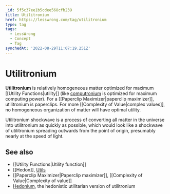 ```yaml
---
_id: 5f5c37ee1b5cdee568cfb239
title: Utilitronium
href: https://lesswrong.com/tag/utilitronium
type: tag
tags:
  - LessWrong
  - Concept
  - Tag
synchedAt: '2022-08-29T11:07:19.251Z'
---
```

# Utilitronium

**Utilitronium** is relatively homogeneous matter optimized for maximum [[Utility Functions|utility]] (like [computronium](https://en.wikipedia.org/wiki/Computronium) is optimized for maximum computing power). For a [[Paperclip Maximizer|paperclip maximizer]], utilitronium is paperclips. For more [[Complexity of Value|complex values]], no homogeneous organization of matter will have optimal utility.

Utilitronium shockwave is a process of converting all matter in the universe into utilitronium as quickly as possible, which would look like a shockwave of utilitronium spreading outwards from the point of origin, presumably nearly at the speed of light.

## See also

*   [[Utility Functions|Utility function]]
*   [[Hedon]], [Utils](https://wiki.lesswrong.com/wiki/Utils)
*   [[Paperclip Maximizer|Paperclip maximizer]], [[Complexity of Value|Complexity of value]]
*   [Hedonium](https://wiki.lesswrong.com/wiki/Hedonium), the hedonistic utilitarian version of utilitronium